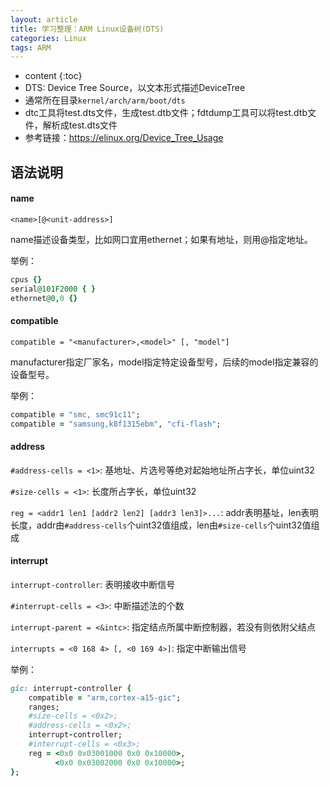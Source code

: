 ```yaml
---
layout: article
title: 学习整理：ARM Linux设备树(DTS)
categories: Linux
tags: ARM
---
```


* content
{:toc}
* DTS: Device Tree Source，以文本形式描述DeviceTree
* 通常所在目录`kernel/arch/arm/boot/dts`
* dtc工具将test.dts文件，生成test.dtb文件；fdtdump工具可以将test.dtb文件，解析成test.dts文件
* 参考链接：<https://elinux.org/Device_Tree_Usage>

<!--more-->

## 语法说明

#### name

`<name>[@<unit-address>]`

name描述设备类型，比如网口宜用ethernet；如果有地址，则用@指定地址。

举例：

```ruby
cpus {}
serial@101F2000 { }
ethernet@0,0 {}
```

#### compatible

`compatible = "<manufacturer>,<model>" [, "model"]`

manufacturer指定厂家名，model指定特定设备型号，后续的model指定兼容的设备型号。

举例：

```ruby
compatible = "smc, smc91c11";
compatible = "samsung,k8f1315ebm", "cfi-flash";
```

#### address

`#address-cells = <1>`: 基地址、片选号等绝对起始地址所占字长，单位uint32

`#size-cells = <1>`: 长度所占字长，单位uint32

`reg = <addr1 len1 [addr2 len2] [addr3 len3]>...`: addr表明基址，len表明长度，addr由`#address-cells`个uint32值组成，len由`#size-cells`个uint32值组成

#### interrupt

`interrupt-controller`: 表明接收中断信号

`#interrupt-cells = <3>`: 中断描述法的个数

`interrupt-parent = <&intc>`: 指定结点所属中断控制器，若没有则依附父结点

`interrupts = <0 168 4> [, <0 169 4>]`: 指定中断输出信号

举例：

```ruby
gic: interrupt-controller {
	compatible = "arm,cortex-a15-gic";
	ranges;
	#size-cells = <0x2>;
	#address-cells = <0x2>;
	interrupt-controller;
	#interrupt-cells = <0x3>;
	reg = <0x0 0x03001000 0x0 0x10000>,
		  <0x0 0x03002000 0x0 0x10000>;
};
```

